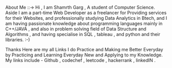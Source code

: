 About Me ::->  Hi , I am Shamrth Garg , A student of Computer Science. Aside I am a part-time Web Developer as a freelancer for Providing services for their Websites, and professionally studying Data Analytics in Btech, and I am having passionate knowledge about programming languages mainly in C++/JAVA , and also in problem solving field of Data Structure and Algorithms , and having specialise in SQL , tableau , and python and their libraries. :-)
                                                 
Thanks Here are my all Links I do Practice and Making me Better Everyday by Practicing and Learning Everyday New and Applying to my Knowledge.
My links include - Github , codechef , leetcode , hackerrank , linkedIN .

